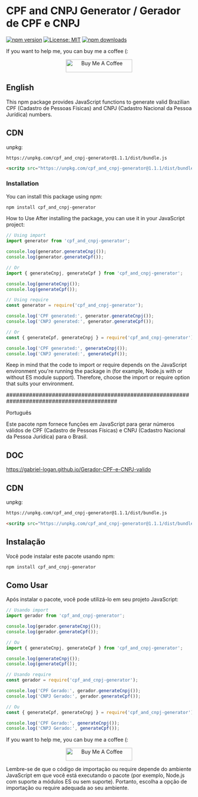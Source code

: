 # CPF and CNPJ Generator / Gerador de CPF e CNPJ

[![npm version](https://badge.fury.io/js/cpf_and_cnpj-generator.svg?refresh=5)](https://badge.fury.io/js/cpf_and_cnpj-generator)
[![License: MIT](https://img.shields.io/badge/License-MIT-yellow.svg)](https://opensource.org/licenses/MIT)
[![npm downloads](https://img.shields.io/npm/dm/cpf_and_cnpj-generator.svg?style=flat-square)](https://npm-stat.com/charts.html?package=cpf_and_cnpj-generator)

If you want to help me, you can buy me a coffee (:

<p align="center">
	<a href="https://www.buymeacoffee.com/gabriellogan" target="_blank">
		<img src="https://cdn.buymeacoffee.com/buttons/v2/default-yellow.png" alt="Buy Me A Coffee" style="height: 35px !important;width: 180px !important;" >
	</a>
</p>

## English

This npm package provides JavaScript functions to generate valid Brazilian CPF (Cadastro de Pessoas Físicas) and CNPJ (Cadastro Nacional da Pessoa Jurídica) numbers.

## CDN

unpkg:
```bash
https://unpkg.com/cpf_and_cnpj-generator@1.1.1/dist/bundle.js
```
```html
<scritp src="https://unpkg.com/cpf_and_cnpj-generator@1.1.1/dist/bundle.js"></script>
```

### Installation

You can install this package using npm:

```bash
npm install cpf_and_cnpj-generator
```

How to Use
After installing the package, you can use it in your JavaScript project:


```javascript
// Using import
import generator from 'cpf_and_cnpj-generator';

console.log(generator.generateCnpj());
console.log(generator.generateCpf());

// Or
import { generateCnpj, generateCpf } from 'cpf_and_cnpj-generator';

console.log(generateCnpj());
console.log(generateCpf());

// Using require
const generator = require('cpf_and_cnpj-generator');

console.log('CPF generated:', generator.generateCnpj());
console.log('CNPJ generated:', generator.generateCpf());

// Or
const { generateCpf, generateCnpj } = require('cpf_and_cnpj-generator');

console.log('CPF generated:', generateCnpj());
console.log('CNPJ generated:', generateCpf());
```

Keep in mind that the code to import or require depends on the JavaScript environment you're running the package in (for example, Node.js with or without ES module support). Therefore, choose the import or require option that suits your environment.

##########################################################################################

Português

Este pacote npm fornece funções em JavaScript para gerar números válidos de CPF (Cadastro de Pessoas Físicas) e CNPJ (Cadastro Nacional da Pessoa Jurídica) para o Brasil.

## DOC

https://gabriel-logan.github.io/Gerador-CPF-e-CNPJ-valido

## CDN

unpkg:
```bash
https://unpkg.com/cpf_and_cnpj-generator@1.1.1/dist/bundle.js
```
```html
<scritp src="https://unpkg.com/cpf_and_cnpj-generator@1.1.1/dist/bundle.js"></script>
```

## Instalação
Você pode instalar este pacote usando npm:

```bash
npm install cpf_and_cnpj-generator
```

## Como Usar
Após instalar o pacote, você pode utilizá-lo em seu projeto JavaScript:

```javascript
// Usando import
import gerador from 'cpf_and_cnpj-generator';

console.log(gerador.generateCnpj());
console.log(gerador.generateCpf());

// Ou
import { generateCnpj, generateCpf } from 'cpf_and_cnpj-generator';

console.log(generateCnpj());
console.log(generateCpf());

// Usando require
const gerador = require('cpf_and_cnpj-generator');

console.log('CPF Gerado:', gerador.generateCnpj());
console.log('CNPJ Gerado:', gerador.generateCpf());

// Ou
const { generateCpf, generateCnpj } = require('cpf_and_cnpj-generator');

console.log('CPF Gerado:', generateCnpj());
console.log('CNPJ Gerado:', generateCpf());
```

If you want to help me, you can buy me a coffee (:

<p align="center">
	<a href="https://www.buymeacoffee.com/gabriellogan" target="_blank">
		<img src="https://cdn.buymeacoffee.com/buttons/v2/default-yellow.png" alt="Buy Me A Coffee" style="height: 35px !important;width: 180px !important;" >
	</a>
</p>

Lembre-se de que o código de importação ou require depende do ambiente JavaScript em que você está executando o pacote (por exemplo, Node.js com suporte a módulos ES ou sem suporte). Portanto, escolha a opção de importação ou require adequada ao seu ambiente.
